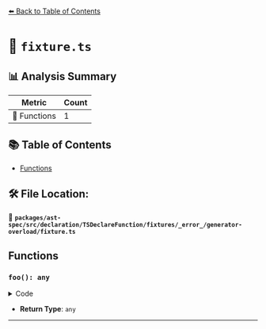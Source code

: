[⬅️ Back to Table of Contents](../../../../../../../../index.md)

# 📄 `fixture.ts`

## 📊 Analysis Summary

| Metric | Count |
|--------|-------|
| 🔧 Functions | 1 |

## 📚 Table of Contents

- [Functions](#functions)

## 🛠️ File Location:
📂 **`packages/ast-spec/src/declaration/TSDeclareFunction/fixtures/_error_/generator-overload/fixture.ts`**

## Functions

### `foo(): any`

<details><summary>Code</summary>

```ts
function* foo(): any;
```
</details>

- **Return Type**: `any`

---
